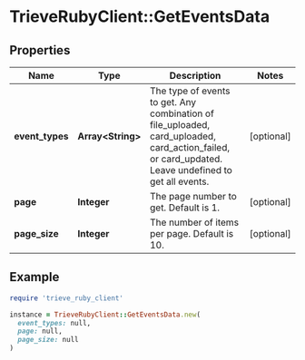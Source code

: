 # TrieveRubyClient::GetEventsData

## Properties

| Name | Type | Description | Notes |
| ---- | ---- | ----------- | ----- |
| **event_types** | **Array&lt;String&gt;** | The type of events to get. Any combination of file_uploaded, card_uploaded, card_action_failed, or card_updated. Leave undefined to get all events. | [optional] |
| **page** | **Integer** | The page number to get. Default is 1. | [optional] |
| **page_size** | **Integer** | The number of items per page. Default is 10. | [optional] |

## Example

```ruby
require 'trieve_ruby_client'

instance = TrieveRubyClient::GetEventsData.new(
  event_types: null,
  page: null,
  page_size: null
)
```

